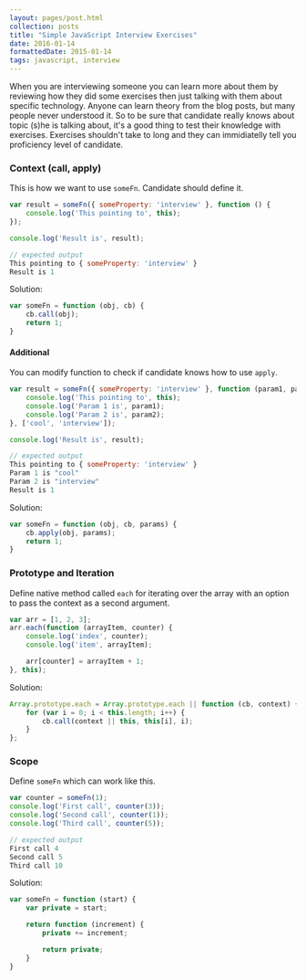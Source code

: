 ```yaml
---
layout: pages/post.html
collection: posts
title: "Simple JavaScript Interview Exercises"
date: 2016-01-14
formattedDate: 2015-01-14
tags: javascript, interview
---
```

When you are interviewing someone you can learn more about them by reviewing how they did some exercises then just talking with them about specific technology. Anyone can learn theory from the blog posts, but many people never understood it. So to be sure that candidate really knows about topic (s)he is talking about, it's a good thing to test their knowledge with exercises. Exercises shouldn't take to long and they can immidiatelly tell you proficiency level of candidate.

### Context (call, apply)
This is how we want to use `someFn`. Candidate should define it.
```javascript
var result = someFn({ someProperty: 'interview' }, function () {
    console.log('This pointing to', this);
});

console.log('Result is', result);

// expected output
This pointing to { someProperty: 'interview' }
Result is 1
```

Solution:
```javascript
var someFn = function (obj, cb) {
    cb.call(obj);
    return 1;
}
```

#### Additional
You can modify function to check if candidate knows how to use `apply`.
```javascript
var result = someFn({ someProperty: 'interview' }, function (param1, param2) {
    console.log('This pointing to', this);
    console.log('Param 1 is', param1);
    console.log('Param 2 is', param2);
}, ['cool', 'interview']);

console.log('Result is', result);

// expected output
This pointing to { someProperty: 'interview' }
Param 1 is "cool"
Param 2 is "interview"
Result is 1
```

Solution:
```javascript
var someFn = function (obj, cb, params) {
    cb.apply(obj, params);
    return 1;
}
```

### Prototype and Iteration
Define native method called `each` for iterating over the array with an option to pass the context as a second argument.

```javascript
var arr = [1, 2, 3];
arr.each(function (arrayItem, counter) {
    console.log('index', counter);
    console.log('item', arrayItem);

    arr[counter] = arrayItem + 1;
}, this);
```

Solution:
```javascript
Array.prototype.each = Array.prototype.each || function (cb, context) {
    for (var i = 0; i < this.length; i++) {
        cb.call(context || this, this[i], i);
    }
};
```

### Scope
Define `someFn` which can work like this.

```javascript
var counter = someFn(1);
console.log('First call', counter(3));
console.log('Second call', counter(1));
console.log('Third call', counter(5));

// expected output
First call 4
Second call 5
Third call 10
```

Solution:
```javascript
var someFn = function (start) {
    var private = start;

    return function (increment) {
        private += increment;

        return private;
    }
}
```
